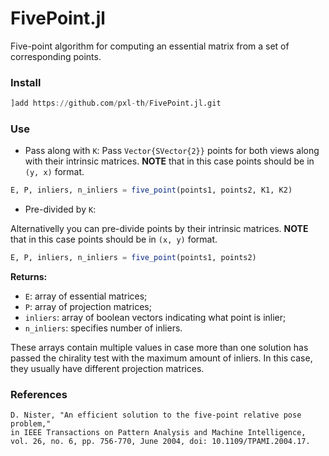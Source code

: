 # FivePoint.jl

Five-point algorithm for computing an essential matrix from a set of corresponding points.

### Install

```julia
]add https://github.com/pxl-th/FivePoint.jl.git
```

### Use

- Pass along with `K`:
Pass `Vector{SVector{2}}` points for both views along with their intrinsic matrices.
**NOTE** that in this case points should be in `(y, x)` format.

```julia
E, P, inliers, n_inliers = five_point(points1, points2, K1, K2)
```

- Pre-divided by `K`:

Alternativelly you can pre-divide points by their intrinsic matrices.
**NOTE** that in this case points should be in `(x, y)` format.

```julia
E, P, inliers, n_inliers = five_point(points1, points2)
```

**Returns:**

- `E`: array of essential matrices;
- `P`: array of projection matrices;
- `inliers`: array of boolean vectors indicating what point is inlier;
- `n_inliers`: specifies number of inliers.

These arrays contain multiple values in case more than one solution has passed the chirality test
with the maximum amount of inliers. In this case, they usually have different projection matrices.

### References

```
D. Nister, "An efficient solution to the five-point relative pose problem,"
in IEEE Transactions on Pattern Analysis and Machine Intelligence,
vol. 26, no. 6, pp. 756-770, June 2004, doi: 10.1109/TPAMI.2004.17.
```
